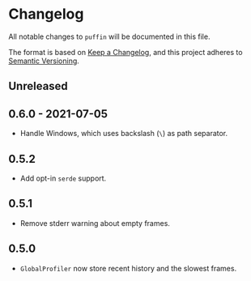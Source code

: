 # Changelog
All notable changes to `puffin` will be documented in this file.

The format is based on [Keep a Changelog](https://keepachangelog.com/en/1.0.0/),
and this project adheres to [Semantic Versioning](https://semver.org/spec/v2.0.0.html).

## Unreleased


## 0.6.0 - 2021-07-05

* Handle Windows, which uses backslash (`\`) as path separator.


## 0.5.2

* Add opt-in `serde` support.


## 0.5.1

* Remove stderr warning about empty frames.


## 0.5.0

* `GlobalProfiler` now store recent history and the slowest frames.
